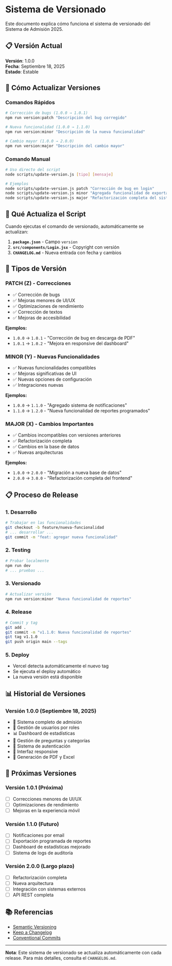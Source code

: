 # Sistema de Versionado

Este documento explica cómo funciona el sistema de versionado del Sistema de Admisión 2025.

## 📋 Versión Actual

**Versión**: 1.0.0  
**Fecha**: Septiembre 18, 2025  
**Estado**: Estable

## 🔄 Cómo Actualizar Versiones

### Comandos Rápidos

```bash
# Corrección de bugs (1.0.0 → 1.0.1)
npm run version:patch "Descripción del bug corregido"

# Nueva funcionalidad (1.0.0 → 1.1.0)
npm run version:minor "Descripción de la nueva funcionalidad"

# Cambio mayor (1.0.0 → 2.0.0)
npm run version:major "Descripción del cambio mayor"
```

### Comando Manual

```bash
# Uso directo del script
node scripts/update-version.js [tipo] [mensaje]

# Ejemplos
node scripts/update-version.js patch "Corrección de bug en login"
node scripts/update-version.js minor "Agregada funcionalidad de exportación"
node scripts/update-version.js major "Refactorización completa del sistema"
```

## 📝 Qué Actualiza el Script

Cuando ejecutas el comando de versionado, automáticamente se actualizan:

1. **`package.json`** - Campo `version`
2. **`src/components/Login.jsx`** - Copyright con versión
3. **`CHANGELOG.md`** - Nueva entrada con fecha y cambios

## 🎯 Tipos de Versión

### PATCH (Z) - Correcciones
- ✅ Corrección de bugs
- ✅ Mejoras menores de UI/UX
- ✅ Optimizaciones de rendimiento
- ✅ Corrección de textos
- ✅ Mejoras de accesibilidad

**Ejemplos:**
- `1.0.0` → `1.0.1` - "Corrección de bug en descarga de PDF"
- `1.0.1` → `1.0.2` - "Mejora en responsive del dashboard"

### MINOR (Y) - Nuevas Funcionalidades
- ✅ Nuevas funcionalidades compatibles
- ✅ Mejoras significativas de UI
- ✅ Nuevas opciones de configuración
- ✅ Integraciones nuevas

**Ejemplos:**
- `1.0.0` → `1.1.0` - "Agregado sistema de notificaciones"
- `1.1.0` → `1.2.0` - "Nueva funcionalidad de reportes programados"

### MAJOR (X) - Cambios Importantes
- ✅ Cambios incompatibles con versiones anteriores
- ✅ Refactorización completa
- ✅ Cambios en la base de datos
- ✅ Nuevas arquitecturas

**Ejemplos:**
- `1.0.0` → `2.0.0` - "Migración a nueva base de datos"
- `2.0.0` → `3.0.0` - "Refactorización completa del frontend"

## 📋 Proceso de Release

### 1. Desarrollo
```bash
# Trabajar en las funcionalidades
git checkout -b feature/nueva-funcionalidad
# ... desarrollar ...
git commit -m "feat: agregar nueva funcionalidad"
```

### 2. Testing
```bash
# Probar localmente
npm run dev
# ... pruebas ...
```

### 3. Versionado
```bash
# Actualizar versión
npm run version:minor "Nueva funcionalidad de reportes"
```

### 4. Release
```bash
# Commit y tag
git add .
git commit -m "v1.1.0: Nueva funcionalidad de reportes"
git tag v1.1.0
git push origin main --tags
```

### 5. Deploy
- Vercel detecta automáticamente el nuevo tag
- Se ejecuta el deploy automático
- La nueva versión está disponible

## 📊 Historial de Versiones

### Versión 1.0.0 (Septiembre 18, 2025)
- 🎯 Sistema completo de admisión
- 👥 Gestión de usuarios por roles
- 📊 Dashboard de estadísticas
- 📝 Gestión de preguntas y categorías
- 🔐 Sistema de autenticación
- 📱 Interfaz responsive
- 📄 Generación de PDF y Excel

## 🔮 Próximas Versiones

### Versión 1.0.1 (Próxima)
- [ ] Correcciones menores de UI/UX
- [ ] Optimizaciones de rendimiento
- [ ] Mejoras en la experiencia móvil

### Versión 1.1.0 (Futuro)
- [ ] Notificaciones por email
- [ ] Exportación programada de reportes
- [ ] Dashboard de estadísticas mejorado
- [ ] Sistema de logs de auditoría

### Versión 2.0.0 (Largo plazo)
- [ ] Refactorización completa
- [ ] Nueva arquitectura
- [ ] Integración con sistemas externos
- [ ] API REST completa

## 📚 Referencias

- [Semantic Versioning](https://semver.org/lang/es/)
- [Keep a Changelog](https://keepachangelog.com/es-ES/1.0.0/)
- [Conventional Commits](https://www.conventionalcommits.org/es/v1.0.0/)

---

**Nota**: Este sistema de versionado se actualiza automáticamente con cada release. Para más detalles, consulta el `CHANGELOG.md`.
